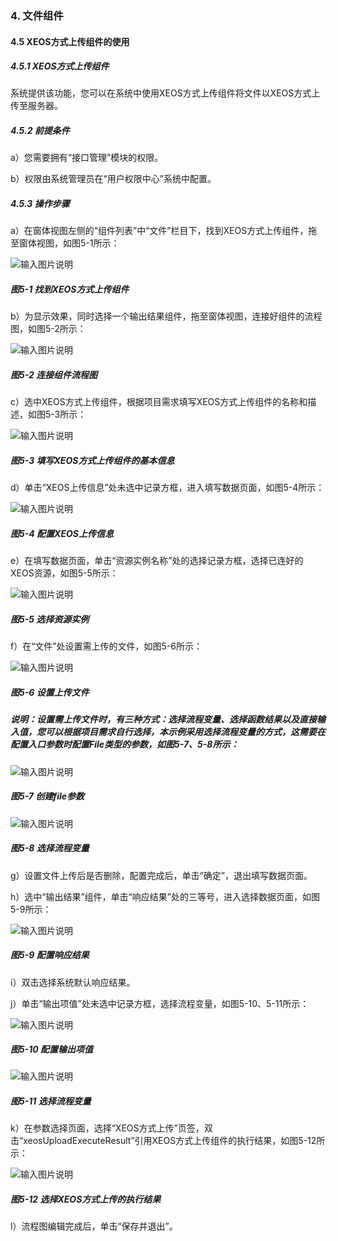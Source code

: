 ### 4. 文件组件

#### 4.5 XEOS方式上传组件的使用

##### 4.5.1 XEOS方式上传组件

系统提供该功能，您可以在系统中使用XEOS方式上传组件将文件以XEOS方式上传至服务器。

##### 4.5.2 前提条件

a）您需要拥有“接口管理”模块的权限。

b）权限由系统管理员在“用户权限中心”系统中配置。

##### 4.5.3 操作步骤

a）在窗体视图左侧的“组件列表”中“文件”栏目下，找到XEOS方式上传组件，拖至窗体视图，如图5-1所示：

![输入图片说明](../../../images/SoFlu%EF%BC%88%E5%90%8E%E7%AB%AF%EF%BC%89%E5%BC%80%E5%8F%91%E5%B9%B3%E5%8F%B0/SoFlu%EF%BC%88%E5%90%8E%E7%AB%AF%EF%BC%89%E7%BB%84%E4%BB%B6%E4%BD%BF%E7%94%A8%E6%A1%88%E4%BE%8B/4.%20%E6%96%87%E4%BB%B6%E7%BB%84%E4%BB%B6/5.%20XEOS%E6%96%B9%E5%BC%8F%E4%B8%8A%E4%BC%A0%E7%BB%84%E4%BB%B6%E7%9A%84%E4%BD%BF%E7%94%A8/image.png)

##### 图5-1 找到XEOS方式上传组件

b）为显示效果，同时选择一个输出结果组件，拖至窗体视图，连接好组件的流程图，如图5-2所示：

![输入图片说明](../../../images/SoFlu%EF%BC%88%E5%90%8E%E7%AB%AF%EF%BC%89%E5%BC%80%E5%8F%91%E5%B9%B3%E5%8F%B0/SoFlu%EF%BC%88%E5%90%8E%E7%AB%AF%EF%BC%89%E7%BB%84%E4%BB%B6%E4%BD%BF%E7%94%A8%E6%A1%88%E4%BE%8B/4.%20%E6%96%87%E4%BB%B6%E7%BB%84%E4%BB%B6/5.%20XEOS%E6%96%B9%E5%BC%8F%E4%B8%8A%E4%BC%A0%E7%BB%84%E4%BB%B6%E7%9A%84%E4%BD%BF%E7%94%A8/5-2.png)

##### 图5-2 连接组件流程图

c）选中XEOS方式上传组件，根据项目需求填写XEOS方式上传组件的名称和描述，如图5-3所示：

![输入图片说明](../../../images/SoFlu%EF%BC%88%E5%90%8E%E7%AB%AF%EF%BC%89%E5%BC%80%E5%8F%91%E5%B9%B3%E5%8F%B0/SoFlu%EF%BC%88%E5%90%8E%E7%AB%AF%EF%BC%89%E7%BB%84%E4%BB%B6%E4%BD%BF%E7%94%A8%E6%A1%88%E4%BE%8B/4.%20%E6%96%87%E4%BB%B6%E7%BB%84%E4%BB%B6/5.%20XEOS%E6%96%B9%E5%BC%8F%E4%B8%8A%E4%BC%A0%E7%BB%84%E4%BB%B6%E7%9A%84%E4%BD%BF%E7%94%A8/5-3.png)

##### 图5-3 填写XEOS方式上传组件的基本信息

d）单击“XEOS上传信息”处未选中记录方框，进入填写数据页面，如图5-4所示：

![输入图片说明](../../../images/SoFlu%EF%BC%88%E5%90%8E%E7%AB%AF%EF%BC%89%E5%BC%80%E5%8F%91%E5%B9%B3%E5%8F%B0/SoFlu%EF%BC%88%E5%90%8E%E7%AB%AF%EF%BC%89%E7%BB%84%E4%BB%B6%E4%BD%BF%E7%94%A8%E6%A1%88%E4%BE%8B/4.%20%E6%96%87%E4%BB%B6%E7%BB%84%E4%BB%B6/5.%20XEOS%E6%96%B9%E5%BC%8F%E4%B8%8A%E4%BC%A0%E7%BB%84%E4%BB%B6%E7%9A%84%E4%BD%BF%E7%94%A8/5-4.png)

##### 图5-4 配置XEOS上传信息

e）在填写数据页面，单击“资源实例名称”处的选择记录方框，选择已连好的XEOS资源，如图5-5所示：

![输入图片说明](../../../images/SoFlu%EF%BC%88%E5%90%8E%E7%AB%AF%EF%BC%89%E5%BC%80%E5%8F%91%E5%B9%B3%E5%8F%B0/SoFlu%EF%BC%88%E5%90%8E%E7%AB%AF%EF%BC%89%E7%BB%84%E4%BB%B6%E4%BD%BF%E7%94%A8%E6%A1%88%E4%BE%8B/4.%20%E6%96%87%E4%BB%B6%E7%BB%84%E4%BB%B6/5.%20XEOS%E6%96%B9%E5%BC%8F%E4%B8%8A%E4%BC%A0%E7%BB%84%E4%BB%B6%E7%9A%84%E4%BD%BF%E7%94%A8/5-5.png)

##### 图5-5 选择资源实例

f）在“文件”处设置需上传的文件，如图5-6所示：

![输入图片说明](../../../images/SoFlu%EF%BC%88%E5%90%8E%E7%AB%AF%EF%BC%89%E5%BC%80%E5%8F%91%E5%B9%B3%E5%8F%B0/SoFlu%EF%BC%88%E5%90%8E%E7%AB%AF%EF%BC%89%E7%BB%84%E4%BB%B6%E4%BD%BF%E7%94%A8%E6%A1%88%E4%BE%8B/4.%20%E6%96%87%E4%BB%B6%E7%BB%84%E4%BB%B6/5.%20XEOS%E6%96%B9%E5%BC%8F%E4%B8%8A%E4%BC%A0%E7%BB%84%E4%BB%B6%E7%9A%84%E4%BD%BF%E7%94%A8/5-6.png)

##### 图5-6 设置上传文件

##### 说明：设置需上传文件时，有三种方式：选择流程变量、选择函数结果以及直接输入值，您可以根据项目需求自行选择，本示例采用选择流程变量的方式，这需要在配置入口参数时配置File类型的参数，如图5-7、5-8所示：

![输入图片说明](../../../images/SoFlu%EF%BC%88%E5%90%8E%E7%AB%AF%EF%BC%89%E5%BC%80%E5%8F%91%E5%B9%B3%E5%8F%B0/SoFlu%EF%BC%88%E5%90%8E%E7%AB%AF%EF%BC%89%E7%BB%84%E4%BB%B6%E4%BD%BF%E7%94%A8%E6%A1%88%E4%BE%8B/4.%20%E6%96%87%E4%BB%B6%E7%BB%84%E4%BB%B6/5.%20XEOS%E6%96%B9%E5%BC%8F%E4%B8%8A%E4%BC%A0%E7%BB%84%E4%BB%B6%E7%9A%84%E4%BD%BF%E7%94%A8/5-7.png)

##### 图5-7 创建file参数

![输入图片说明](../../../images/SoFlu%EF%BC%88%E5%90%8E%E7%AB%AF%EF%BC%89%E5%BC%80%E5%8F%91%E5%B9%B3%E5%8F%B0/SoFlu%EF%BC%88%E5%90%8E%E7%AB%AF%EF%BC%89%E7%BB%84%E4%BB%B6%E4%BD%BF%E7%94%A8%E6%A1%88%E4%BE%8B/4.%20%E6%96%87%E4%BB%B6%E7%BB%84%E4%BB%B6/5.%20XEOS%E6%96%B9%E5%BC%8F%E4%B8%8A%E4%BC%A0%E7%BB%84%E4%BB%B6%E7%9A%84%E4%BD%BF%E7%94%A8/5-8.png)

##### 图5-8 选择流程变量

g）设置文件上传后是否删除，配置完成后，单击“确定”，退出填写数据页面。

h）选中“输出结果”组件，单击“响应结果”处的三等号，进入选择数据页面，如图5-9所示：

![输入图片说明](../../../images/SoFlu%EF%BC%88%E5%90%8E%E7%AB%AF%EF%BC%89%E5%BC%80%E5%8F%91%E5%B9%B3%E5%8F%B0/SoFlu%EF%BC%88%E5%90%8E%E7%AB%AF%EF%BC%89%E7%BB%84%E4%BB%B6%E4%BD%BF%E7%94%A8%E6%A1%88%E4%BE%8B/4.%20%E6%96%87%E4%BB%B6%E7%BB%84%E4%BB%B6/5.%20XEOS%E6%96%B9%E5%BC%8F%E4%B8%8A%E4%BC%A0%E7%BB%84%E4%BB%B6%E7%9A%84%E4%BD%BF%E7%94%A8/5-9.png)

##### 图5-9 配置响应结果

i）双击选择系统默认响应结果。

j）单击“输出项值”处未选中记录方框，选择流程变量，如图5-10、5-11所示：

![输入图片说明](../../../images/SoFlu%EF%BC%88%E5%90%8E%E7%AB%AF%EF%BC%89%E5%BC%80%E5%8F%91%E5%B9%B3%E5%8F%B0/SoFlu%EF%BC%88%E5%90%8E%E7%AB%AF%EF%BC%89%E7%BB%84%E4%BB%B6%E4%BD%BF%E7%94%A8%E6%A1%88%E4%BE%8B/4.%20%E6%96%87%E4%BB%B6%E7%BB%84%E4%BB%B6/5.%20XEOS%E6%96%B9%E5%BC%8F%E4%B8%8A%E4%BC%A0%E7%BB%84%E4%BB%B6%E7%9A%84%E4%BD%BF%E7%94%A8/5-10.png)

##### 图5-10 配置输出项值

![输入图片说明](../../../images/SoFlu%EF%BC%88%E5%90%8E%E7%AB%AF%EF%BC%89%E5%BC%80%E5%8F%91%E5%B9%B3%E5%8F%B0/SoFlu%EF%BC%88%E5%90%8E%E7%AB%AF%EF%BC%89%E7%BB%84%E4%BB%B6%E4%BD%BF%E7%94%A8%E6%A1%88%E4%BE%8B/4.%20%E6%96%87%E4%BB%B6%E7%BB%84%E4%BB%B6/5.%20XEOS%E6%96%B9%E5%BC%8F%E4%B8%8A%E4%BC%A0%E7%BB%84%E4%BB%B6%E7%9A%84%E4%BD%BF%E7%94%A8/5-11.png)

##### 图5-11 选择流程变量

k）在参数选择页面，选择“XEOS方式上传”页签，双击“xeosUploadExecuteResult”引用XEOS方式上传组件的执行结果，如图5-12所示：

![输入图片说明](../../../images/SoFlu%EF%BC%88%E5%90%8E%E7%AB%AF%EF%BC%89%E5%BC%80%E5%8F%91%E5%B9%B3%E5%8F%B0/SoFlu%EF%BC%88%E5%90%8E%E7%AB%AF%EF%BC%89%E7%BB%84%E4%BB%B6%E4%BD%BF%E7%94%A8%E6%A1%88%E4%BE%8B/4.%20%E6%96%87%E4%BB%B6%E7%BB%84%E4%BB%B6/5.%20XEOS%E6%96%B9%E5%BC%8F%E4%B8%8A%E4%BC%A0%E7%BB%84%E4%BB%B6%E7%9A%84%E4%BD%BF%E7%94%A8/5-12.png)

##### 图5-12 选择XEOS方式上传的执行结果

l）流程图编辑完成后，单击“保存并退出”。
